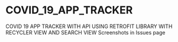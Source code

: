 # COVID_19_APP_TRACKER
COVID 19 APP TRACKER WITH API USING RETROFIT LIBRARY WITH RECYCLER VIEW AND SEARCH VIEW
Screenshots in Issues page

